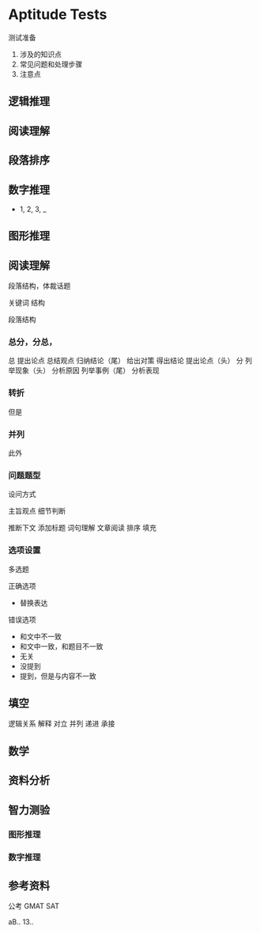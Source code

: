 # Aptitude Tests




测试准备
1. 涉及的知识点
2. 常见问题和处理步骤
3. 注意点


## 逻辑推理


## 阅读理解


## 段落排序


## 数字推理

+ 1, 2, 3, _

## 图形推理





## 阅读理解


段落结构，体裁话题


关键词
结构


段落结构
### 总分，分总，
总
提出论点
总结观点
归纳结论（尾）
给出对策
得出结论
提出论点（头）
分
列举现象（头）
分析原因
列举事例（尾）
分析表现

### 转折

但是

### 并列

此外

### 问题题型

设问方式

主旨观点
细节判断

推断下文
添加标题
词句理解
文章阅读
排序
填充


### 选项设置



多选题

正确选项
+ 替换表达

错误选项
+ 和文中不一致
+ 和文中一致，和题目不一致
+ 无关
+ 没提到
+ 提到，但是与内容不一致

## 填空

逻辑关系
解释
对立
并列 递进 承接

## 数学

## 资料分析


## 智力测验


### 图形推理

### 数字推理

## 参考资料

公考
GMAT
SAT

aB..
13..
